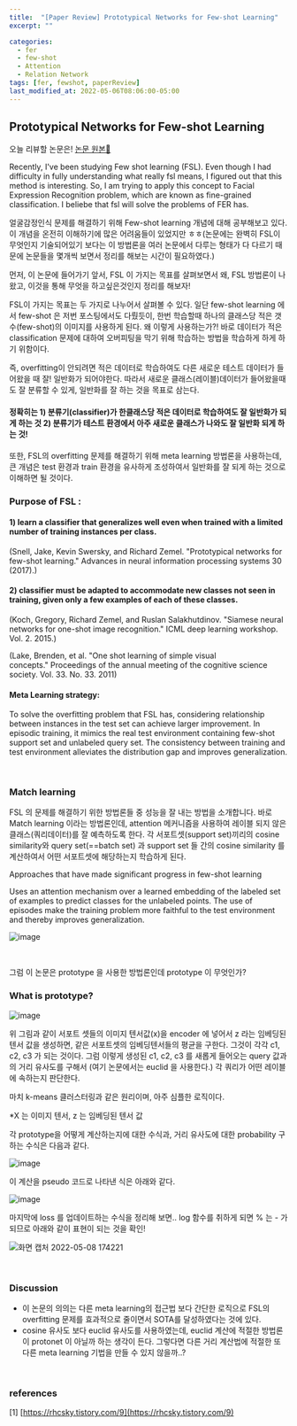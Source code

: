 ```yaml
---
title:  "[Paper Review] Prototypical Networks for Few-shot Learning"
excerpt: ""

categories:
  - fer
  - few-shot
  - Attention
  - Relation Network
tags: [fer, fewshot, paperReview]
last_modified_at: 2022-05-06T08:06:00-05:00
---
```


## Prototypical Networks for Few-shot Learning

오늘 리뷰할 논문은! [논문 원본🌼](https://arxiv.org/abs/1703.05175)

Recently, I've been studying Few shot learning (FSL). Even though I had difficulty in fully understanding what really fsl means, I figured out that this method is interesting. So, I am trying to apply this concept to Facial Expression Recognition problem, which are known as fine-grained classification. I beliebe that fsl will solve the problems of FER has.

얼굴감정인식 문제를 해결하기 위해 Few-shot learning 개념에 대해 공부해보고 있다. 이 개념을 온전히 이해하기에 많은 어려움들이 있었지만 ㅎㅎ(논문에는 완벽히 FSL이 무엇인지 기술되어있기 보다는 이 방법론을 여러 논문에서 다루는 형태가 다 다르기 때문에 논문들을 몇개씩 보면서 정리를 해보는 시간이 필요하였다.)

먼저, 이 논문에 들어가기 앞서, FSL 이 가지는 목표를 살펴보면서 왜, FSL 방법론이 나왔고, 이것을 통해 무엇을 하고싶은것인지 정리를 해보자!

FSL이 가지는 목표는 두 가지로 나누어서 살펴볼 수 있다. 일단 few-shot learning 에서 few-shot 은 저번 포스팅에서도 다뤘듯이, 한번 학습할때 하나의 클래스당 적은 갯수(few-shot)의 이미지를 사용하게 된다. 왜 이렇게 사용하는가?! 바로 데이터가 적은 classification 문제에 대하여 오버피팅을 막기 위해 학습하는 방법을 학습하게 하게 하기 위함이다. 

즉, overfitting이 안되려면 적은 데이터로 학습하여도 다른 새로운 테스트 데이터가 들어왔을 때 잘! 일반화가 되어야한다. 따라서 새로운 클래스(레이블)데이터가 들어왔을때도 잘 분류할 수 있게, 일반화를 잘 하는 것을 목표로 삼는다. 

#### 정확히는 1) 분류기(classifier)가 한클래스당 적은 데이터로 학습하여도 잘 일반화가 되게 하는 것 2) 분류기가 테스트 환경에서 아주 새로운 클래스가 나와도 잘 일반화 되게 하는 것! 

또한, FSL의 overfitting 문제를 해결하기 위해 meta learning 방법론을 사용하는데, 큰 개념은 test 환경과 train 환경을 유사하게 조성하여서 일반화를 잘 되게 하는 것으로 이해하면 될 것이다. 

### Purpose of FSL : 

#### 1) learn a classifier that generalizes well even when trained with a limited number of training instances per class.
   (Snell, Jake, Kevin Swersky, and Richard Zemel. "Prototypical networks for few-shot learning." Advances in neural information processing systems 30 (2017).)

#### 2) classifier must be adapted to accommodate new classes not seen in training, given only a few examples of each of these classes. 
   (Koch, Gregory, Richard Zemel, and Ruslan Salakhutdinov. "Siamese neural networks for one-shot image recognition." ICML deep learning workshop. Vol. 2. 2015.)
   
   (Lake, Brenden, et al. "One shot learning of simple visual concepts." Proceedings of the annual meeting of the cognitive science society. Vol. 33. No. 33. 2011)


#### Meta Learning strategy: 
To solve the overfitting problem that FSL has, considering relationship between instances in the test set can achieve larger improvement.
In episodic training, it mimics the real test environment containing few-shot support set and unlabeled query set. The consistency between training and test environment alleviates the distribution gap and improves generalization. 

<br>

### Match learning 

FSL 의 문제를 해결하기 위한 방법론들 중 성능을 잘 내는 방법을 소개합니다. 바로 Match learning 이라는 방법론인데, attention 메커니즘을 사용하여 레이블 되지 않은 클래스(쿼리데이터)를 잘 예측하도록 한다. 각 서포트셋(support set)끼리의 cosine similarity와 query set(==batch set) 과 support set 들 간의 cosine similarity 를 계산하여서 어떤 서포트셋에 해당하는지 학습하게 된다. 

Approaches that have made significant progress in few-shot learning

Uses an attention mechanism over a learned embedding of the labeled set of examples to predict classes for the unlabeled points. 
The use of episodes make the training problem more faithful to the test environment and thereby improves generalization. 


![image](https://user-images.githubusercontent.com/53431568/167287087-c6738d0e-f7ee-4ba3-8a5e-d04157dabaaf.png)

<br>

그럼 이 논문은 prototype 을 사용한 방법론인데 prototype 이 무엇인가?

### What is prototype?

![image](https://user-images.githubusercontent.com/53431568/167287222-77a460f4-c5bb-463b-8dcc-d713594f0a66.png)

위 그림과 같이 서포트 셋들의 이미지 텐서값(x)을 encoder 에 넣어서 z 라는 임베딩된 텐서 값을 생성하면, 같은 서포트셋의 임베딩텐서들의 평균을 구한다. 그것이 각각 c1, c2, c3 가 되는 것이다. 그럼 이렇게 생성된 c1, c2, c3 를 새롭게 들어오는 query 값과의 거리 유사도를 구해서 (여기 논문에서는 euclid 을 사용한다.) 각 쿼리가 어떤 레이블에 속하는지 판단한다. 

마치 k-means 클러스터링과 같은 원리이며, 아주 심플한 로직이다. 

*X 는 이미지 텐서, z 는 임베딩된 텐서 값 


각 prototype을 어떻게 계산하는지에 대한 수식과, 거리 유사도에 대한 probability 구하는 수식은 다음과 같다.

![image](https://user-images.githubusercontent.com/53431568/167288540-fed07aee-da7a-4f2c-bb0d-bbd4d0c4b973.png)


이 계산을 pseudo 코드로 나타낸 식은 아래와 같다. 

![image](https://user-images.githubusercontent.com/53431568/167288665-1c2978a3-f738-4d67-a97c-3d3b8be8e477.png)

마지막에 loss 를 업데이트하는 수식을 정리해 보면.. log 함수를 취하게 되면 % 는 - 가 되므로 아래와 같이 표현이 되는 것을 확인!

![화면 캡처 2022-05-08 174221](https://user-images.githubusercontent.com/53431568/167288732-0c2ba75c-dc15-4dca-8d7e-558701c13cd9.png)


<br>

### Discussion
- 이 논문의 의의는 다른 meta learning의 접근법 보다 간단한 로직으로 FSL의 overfitting 문제를 효과적으로 줄이면서 SOTA를 달성하였다는 것에 있다. 
- cosine 유사도 보다 euclid 유사도를 사용하였는데, euclid 계산에 적절한 방법론이 protonet 이 아닐까 하는 생각이 든다. 그렇다면 다른 거리 계산법에 적절한 또 다른 meta learning 기법을 만들 수 있지 않을까..?

<br>

### references

[1] [https://rhcsky.tistory.com/9](https://rhcsky.tistory.com/9)
